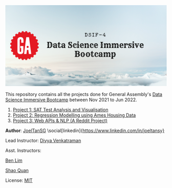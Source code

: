 ![](main_header_image.png)

This repository contains all the projects done for General Assembly's [Data Science Immersive Bootcamp](https://generalassemb.ly/education/data-science-immersive/singapore) between Nov 2021 to Jun 2022.

1. [Project 1: SAT Test Analysis and Visualisation](./Project_1)
2. [Project 2: Regression Modelling using Ames Housing Data](./Project_2)
3. [Project 3: Web APIs & NLP (A Reddit Project)](./Project_3)

**Author**: [JoelTanSG](https://github.com/JoelTanSG)
\social[linkedin]{https://www.linkedin.com/in/joeltansy}

Lead Instructor: [Divya Venkatraman](https://github.com/Divya-sg)

Asst. Instructors:

[Ben Lim](https://github.com/benlyj)

[Shao Quan](https://github.com/shaoquan93)

License: [MIT](https://github.com/JoelTanSG/GA-DSIF4-Data-Science-Immersive-Projects/blob/main/LICENSE)
